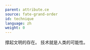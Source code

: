```yaml
---
parent: attribute.ce
source: fate-grand-order
id: technique
language: zh
weight: 0
---
```


撑起文明的存在。
技术就是人类的可能性。

